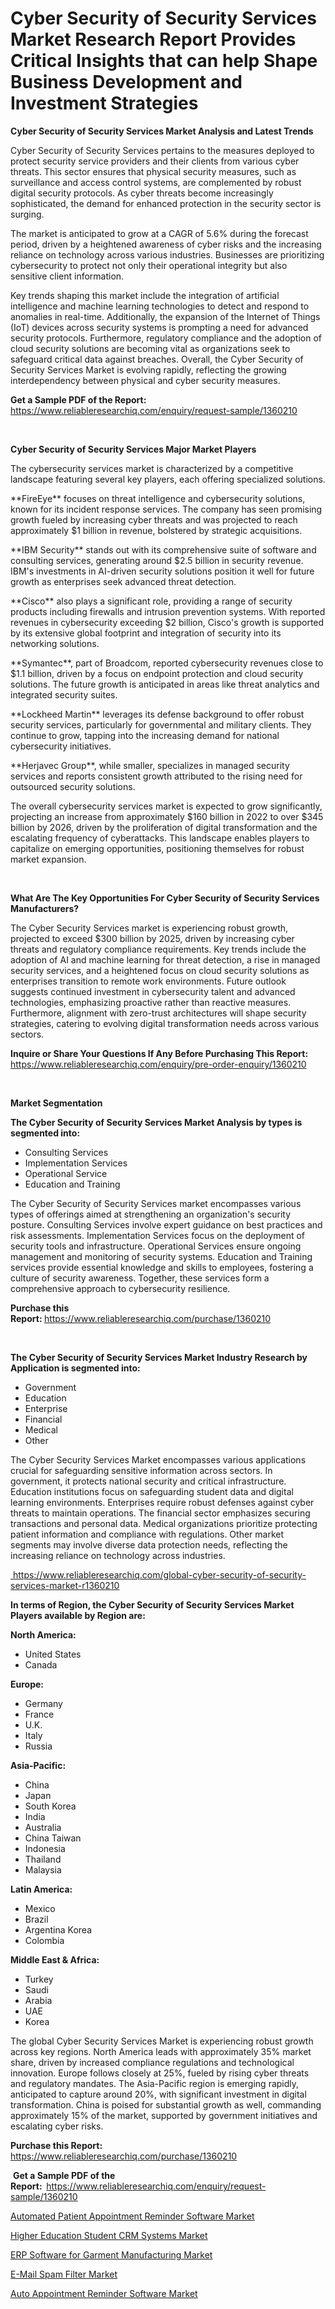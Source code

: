 <p><h1>Cyber Security of Security Services Market Research Report Provides Critical Insights that can help Shape Business Development and Investment Strategies</h1></p><p><strong>Cyber Security of Security Services Market Analysis and Latest Trends</strong></p>
<p><p>Cyber Security of Security Services pertains to the measures deployed to protect security service providers and their clients from various cyber threats. This sector ensures that physical security measures, such as surveillance and access control systems, are complemented by robust digital security protocols. As cyber threats become increasingly sophisticated, the demand for enhanced protection in the security sector is surging.</p><p>The market is anticipated to grow at a CAGR of 5.6% during the forecast period, driven by a heightened awareness of cyber risks and the increasing reliance on technology across various industries. Businesses are prioritizing cybersecurity to protect not only their operational integrity but also sensitive client information. </p><p>Key trends shaping this market include the integration of artificial intelligence and machine learning technologies to detect and respond to anomalies in real-time. Additionally, the expansion of the Internet of Things (IoT) devices across security systems is prompting a need for advanced security protocols. Furthermore, regulatory compliance and the adoption of cloud security solutions are becoming vital as organizations seek to safeguard critical data against breaches. Overall, the Cyber Security of Security Services Market is evolving rapidly, reflecting the growing interdependency between physical and cyber security measures.</p></p>
<p><strong>Get a Sample PDF of the Report:&nbsp;</strong> <a href="https://www.reliableresearchiq.com/enquiry/request-sample/1360210?utm_campaign=104&utm_medium=2&utm_source=Github&utm_content=ia&utm_term=22032025&utm_id=cyber-security-of-security-services">https://www.reliableresearchiq.com/enquiry/request-sample/1360210</a></p>
<p>&nbsp;</p>
<p><strong>Cyber Security of Security Services Major Market Players</strong></p>
<p><p>The cybersecurity services market is characterized by a competitive landscape featuring several key players, each offering specialized solutions.</p><p>**FireEye** focuses on threat intelligence and cybersecurity solutions, known for its incident response services. The company has seen promising growth fueled by increasing cyber threats and was projected to reach approximately $1 billion in revenue, bolstered by strategic acquisitions.</p><p>**IBM Security** stands out with its comprehensive suite of software and consulting services, generating around $2.5 billion in security revenue. IBM's investments in AI-driven security solutions position it well for future growth as enterprises seek advanced threat detection.</p><p>**Cisco** also plays a significant role, providing a range of security products including firewalls and intrusion prevention systems. With reported revenues in cybersecurity exceeding $2 billion, Cisco's growth is supported by its extensive global footprint and integration of security into its networking solutions.</p><p>**Symantec**, part of Broadcom, reported cybersecurity revenues close to $1.1 billion, driven by a focus on endpoint protection and cloud security solutions. The future growth is anticipated in areas like threat analytics and integrated security suites.</p><p>**Lockheed Martin** leverages its defense background to offer robust security services, particularly for governmental and military clients. They continue to grow, tapping into the increasing demand for national cybersecurity initiatives.</p><p>**Herjavec Group**, while smaller, specializes in managed security services and reports consistent growth attributed to the rising need for outsourced security solutions. </p><p>The overall cybersecurity services market is expected to grow significantly, projecting an increase from approximately $160 billion in 2022 to over $345 billion by 2026, driven by the proliferation of digital transformation and the escalating frequency of cyberattacks. This landscape enables players to capitalize on emerging opportunities, positioning themselves for robust market expansion.</p></p>
<p>&nbsp;</p>
<p><strong>What Are The Key Opportunities For Cyber Security of Security Services Manufacturers?</strong></p>
<p><p>The Cyber Security Services market is experiencing robust growth, projected to exceed $300 billion by 2025, driven by increasing cyber threats and regulatory compliance requirements. Key trends include the adoption of AI and machine learning for threat detection, a rise in managed security services, and a heightened focus on cloud security solutions as enterprises transition to remote work environments. Future outlook suggests continued investment in cybersecurity talent and advanced technologies, emphasizing proactive rather than reactive measures. Furthermore, alignment with zero-trust architectures will shape security strategies, catering to evolving digital transformation needs across various sectors.</p></p>
<p><strong>Inquire or Share Your Questions If Any Before Purchasing This Report:</strong> <a href="https://www.reliableresearchiq.com/enquiry/pre-order-enquiry/1360210?utm_campaign=104&utm_medium=2&utm_source=Github&utm_content=ia&utm_term=22032025&utm_id=cyber-security-of-security-services">https://www.reliableresearchiq.com/enquiry/pre-order-enquiry/1360210</a></p>
<p>&nbsp;</p>
<p><strong>Market Segmentation</strong></p>
<p><strong>The Cyber Security of Security Services Market Analysis by types is segmented into:</strong></p>
<p><ul><li>Consulting Services</li><li>Implementation Services</li><li>Operational Service</li><li>Education and Training</li></ul></p>
<p><p>The Cyber Security of Security Services market encompasses various types of offerings aimed at strengthening an organization's security posture. Consulting Services involve expert guidance on best practices and risk assessments. Implementation Services focus on the deployment of security tools and infrastructure. Operational Services ensure ongoing management and monitoring of security systems. Education and Training services provide essential knowledge and skills to employees, fostering a culture of security awareness. Together, these services form a comprehensive approach to cybersecurity resilience.</p></p>
<p><strong>Purchase this Report:&nbsp;</strong><a href="https://www.reliableresearchiq.com/purchase/1360210?utm_campaign=104&utm_medium=2&utm_source=Github&utm_content=ia&utm_term=22032025&utm_id=cyber-security-of-security-services">https://www.reliableresearchiq.com/purchase/1360210</a></p>
<p>&nbsp;</p>
<p><strong>The Cyber Security of Security Services Market Industry Research by Application is segmented into:</strong></p>
<p><ul><li>Government</li><li>Education</li><li>Enterprise</li><li>Financial</li><li>Medical</li><li>Other</li></ul></p>
<p><p>The Cyber Security Services Market encompasses various applications crucial for safeguarding sensitive information across sectors. In government, it protects national security and critical infrastructure. Education institutions focus on safeguarding student data and digital learning environments. Enterprises require robust defenses against cyber threats to maintain operations. The financial sector emphasizes securing transactions and personal data. Medical organizations prioritize protecting patient information and compliance with regulations. Other market segments may involve diverse data protection needs, reflecting the increasing reliance on technology across industries.</p></p>
<p><a href="https://www.reliableresearchiq.com/global-cyber-security-of-security-services-market-r1360210?utm_campaign=104&utm_medium=2&utm_source=Github&utm_content=ia&utm_term=22032025&utm_id=cyber-security-of-security-services">&nbsp;https://www.reliableresearchiq.com/global-cyber-security-of-security-services-market-r1360210</a></p>
<p><strong>In terms of Region, the Cyber Security of Security Services Market Players available by Region are:</strong></p>
<p>
    <p> <strong> North America: </strong>
        <ul>
            <li>United States</li>
            <li>Canada</li>
        </ul>
        </p> 
    <p> <strong> Europe: </strong>
        <ul>
            <li>Germany</li>
            <li>France</li>
            <li>U.K.</li>
            <li>Italy</li>
            <li>Russia</li>
        </ul>
        </p> 
    <p> <strong> Asia-Pacific: </strong>
        <ul>
            <li>China</li>
            <li>Japan</li>
            <li>South Korea</li>
            <li>India</li>
            <li>Australia</li>
            <li>China Taiwan</li>
            <li>Indonesia</li>
            <li>Thailand</li>
            <li>Malaysia</li>
        </ul>
        </p> 
    <p> <strong> Latin America: </strong>
        <ul>
            <li>Mexico</li>
            <li>Brazil</li>
            <li>Argentina Korea</li>
            <li>Colombia</li>
        </ul>
        </p> 
    <p> <strong> Middle East & Africa: </strong>
        <ul>
            <li>Turkey</li>
            <li>Saudi</li>
            <li>Arabia</li>
            <li>UAE</li>
            <li>Korea</li>
        </ul>
    </p>
    </p>
<p><p>The global Cyber Security Services Market is experiencing robust growth across key regions. North America leads with approximately 35% market share, driven by increased compliance regulations and technological innovation. Europe follows closely at 25%, fueled by rising cyber threats and regulatory mandates. The Asia-Pacific region is emerging rapidly, anticipated to capture around 20%, with significant investment in digital transformation. China is poised for substantial growth as well, commanding approximately 15% of the market, supported by government initiatives and escalating cyber risks.</p></p>
<p><strong>Purchase this Report: </strong><a href="https://www.reliableresearchiq.com/purchase/1360210?utm_campaign=104&utm_medium=2&utm_source=Github&utm_content=ia&utm_term=22032025&utm_id=cyber-security-of-security-services">https://www.reliableresearchiq.com/purchase/1360210</a></p>
<p>&nbsp;<strong>Get a Sample PDF of the Report:&nbsp;&nbsp;</strong><a href="https://www.reliableresearchiq.com/enquiry/request-sample/1360210?utm_campaign=104&utm_medium=2&utm_source=Github&utm_content=ia&utm_term=22032025&utm_id=cyber-security-of-security-services">https://www.reliableresearchiq.com/enquiry/request-sample/1360210</a></p>
<p><strong></strong></p>
<p><p><a href="https://github.com/hoppeellia6b/Market-Research-Report-List-1/blob/main/automated-patient-appointment-reminder-software-market.md?utm_campaign=104&utm_medium=2&utm_source=Github&utm_content=ia&utm_term=22032025&utm_id=cyber-security-of-security-services">Automated Patient Appointment Reminder Software Market</a></p><p><a href="https://github.com/cavushjla/Market-Research-Report-List-1/blob/main/higher-education-student-crm-systems-market.md?utm_campaign=104&utm_medium=2&utm_source=Github&utm_content=ia&utm_term=22032025&utm_id=cyber-security-of-security-services">Higher Education Student CRM Systems Market</a></p><p><a href="https://github.com/kleyderoomes/Market-Research-Report-List-1/blob/main/erp-software-for-garment-manufacturing-market.md?utm_campaign=104&utm_medium=2&utm_source=Github&utm_content=ia&utm_term=22032025&utm_id=cyber-security-of-security-services">ERP Software for Garment Manufacturing Market</a></p><p><a href="https://github.com/evraltandre36/Market-Research-Report-List-1/blob/main/e-mail-spam-filter-market.md?utm_campaign=104&utm_medium=2&utm_source=Github&utm_content=ia&utm_term=22032025&utm_id=cyber-security-of-security-services">E-Mail Spam Filter Market</a></p><p><a href="https://github.com/nedzazollo74/Market-Research-Report-List-1/blob/main/auto-appointment-reminder-software-market.md?utm_campaign=104&utm_medium=2&utm_source=Github&utm_content=ia&utm_term=22032025&utm_id=cyber-security-of-security-services">Auto Appointment Reminder Software Market</a></p></p>
